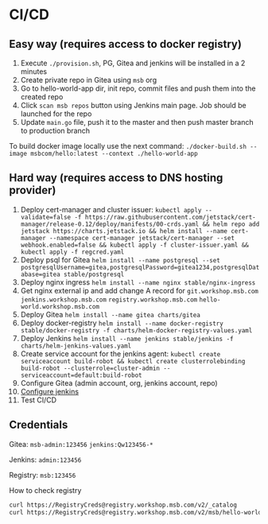 # CI/CD

## Easy way (requires access to docker registry)

1. Execute `./provision.sh`, PG, Gitea and jenkins will be installed in a 2 minutes
2. Create private repo in Gitea using `msb` org
3. Go to hello-world-app dir, init repo, commit files and push them into the created repo
4. Click `scan msb repos` button using Jenkins main page. Job should be launched for the repo
5. Update `main.go` file, push it to the master and then push master branch to production branch

To build docker image locally use the next command: `./docker-build.sh --image msbcom/hello:latest --context ./hello-world-app`

## Hard way (requires access to DNS hosting provider)

1. Deploy cert-manager and cluster issuer: `kubectl apply --validate=false -f https://raw.githubusercontent.com/jetstack/cert-manager/release-0.12/deploy/manifests/00-crds.yaml && helm repo add jetstack https://charts.jetstack.io && helm install --name cert-manager --namespace cert-manager jetstack/cert-manager --set webhook.enabled=false && kubectl apply -f cluster-issuer.yaml && kubectl apply -f regcred.yaml`
2. Deploy psql for Gitea `helm install --name postgresql --set postgresqlUsername=gitea,postgresqlPassword=gitea1234,postgresqlDatabase=gitea stable/postgresql`
3. Deploy nginx ingress `helm install --name nginx stable/nginx-ingress`
4. Get nginx external ip and add change A record for `git.workshop.msb.com` `jenkins.workshop.msb.com` `registry.workshop.msb.com` `hello-world.workshop.msb.com`
5. Deploy Gitea `helm install --name gitea charts/gitea`
6. Deploy docker-registry `helm install --name docker-registry stable/docker-registry -f charts/helm-docker-registry-values.yaml`
7. Deploy Jenkins `helm install --name jenkins stable/jenkins -f charts/helm-jenkins-values.yaml`
8. Create service account for the jenkins agent: `kubectl create serviceaccount build-robot && kubectl create clusterrolebinding build-robot --clusterrole=cluster-admin --serviceaccount=default:build-robot`
9. Configure Gitea (admin account, org, jenkins account, repo)
10. [Configure jenkins](https://mike42.me/blog/2019-05-how-to-integrate-gitea-and-jenkins)
11. Test CI/CD

## Credentials

Gitea: `msb-admin:123456` `jenkins:Qw123456-*`

Jenkins: `admin:123456`

Registry: `msb:123456`

How to check registry

```bash
curl https://RegistryCreds@registry.workshop.msb.com/v2/_catalog
curl https://RegistryCreds@registry.workshop.msb.com/v2/msb/hello-world/tags/list
```
